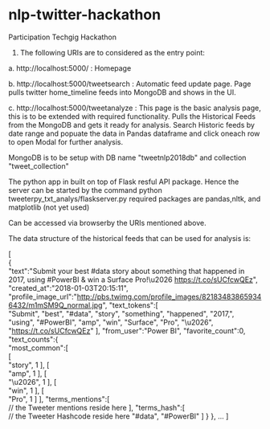 # nlp-twitter-hackathon
Participation Techgig Hackathon

1. The following URIs are to considered as the entry point:

a. http://localhost:5000/             : Homepage

b. http://localhost:5000/tweetsearch  : Automatic feed update page. Page pulls twitter home_timeline feeds into MongoDB and shows in the UI.

c. http://localhost:5000/tweetanalyze : This page is the basic analysis page, this is to be extended with required functionality. Pulls the Historical Feeds from the MongoDB and gets it ready for analysis. Search Historic feeds by date range and popuate the data in Pandas dataframe and click oneach row to open Modal for further analysis.

MongoDB is to be setup with DB name "tweetnlp2018db" and collection "tweet_collection"

The python app in built on top of Flask resful API package. Hence the server can be started by the command 
python tweeterpy_txt_analys/flaskserver.py
required packages are pandas,nltk, and matplotlib (not yet used)

Can be accessed via browserby the URIs mentioned above.

The data structure of the historical feeds that can be used for analysis is: 


[  
   {  
      "text":"Submit your best #data story about something that happened in 2017, using #PowerBI &amp; win a Surface Pro!\u2026 https://t.co/sUCfcwQEz",
      "created_at":"2018-01-03T20:15:11",
      "profile_image_url":"http://pbs.twimg.com/profile_images/821834838659346432/m1mSM9Q_normal.jpg",
      "text_tokens":[  
         "Submit",
         "best",
         "#data",
         "story",
         "something",
         "happened",
         "2017,",
         "using",
         "#PowerBI",
         "amp",
         "win",
         "Surface",
         "Pro",
         "\u2026",
         "https://t.co/sUCfcwQEz"
      ],
      "from_user":"Power BI",
      "favorite_count":0,
      "text_counts":{  
         "most_common":[  
            [  
               "story",
               1
            ],
            [  
               "amp",
               1
            ],
            [  
               "\u2026",
               1
            ],
            [  
               "win",
               1
            ],
            [  
               "Pro",
               1
            ]
         ],
         "terms_mentions":[  
               // the Tweeter mentions reside here
         ],
         "terms_hash":[  
               // the Tweeter Hashcode reside here
            "#data",
            "#PowerBI"
         ]
      }
   },
...
]



